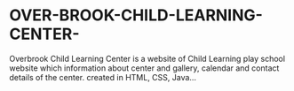 # OVER-BROOK-CHILD-LEARNING-CENTER-
Overbrook Child Learning Center is a website of Child Learning play school website which information about center and gallery, calendar and contact details of the center. created in HTML, CSS, Java…
